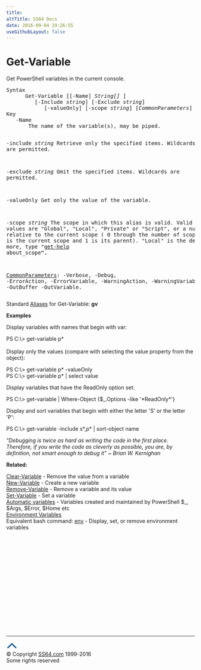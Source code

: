 ```yaml
---
title:
altTitle: SS64 Docs
date: 2016-09-04 19:26:55
useGithubLayout: false
---
```

<!-- #BeginLibraryItem "/Library/head_ps.lbi" --><!-- #EndLibraryItem --><h1>Get-Variable</h1> 
<p>Get PowerShell variables in the current console.</p>
<pre>Syntax
      Get-Variable [[-Name] <i>String[] </i>]
         [-Include <i>string</i>] [-Exclude <i>string</i>] 
            [-valueOnly] [-scope <i>string</i>] [<i>CommonParameters</i>]
Key
   -Name 
       The name of the variable(s), may be piped.

   -include <i>string</i>
       Retrieve only the specified items.
       Wildcards are permitted.

   -exclude <i>string</i>
       Omit the specified items. Wildcards are permitted.
 
   -valueOnly
       Get only the value of the variable.

   -scope <i>string</i>
       The scope in which this alias is valid. 
       Valid values are "Global", "Local", "Private" or "Script", or a number 
       relative to the current scope ( 0 through the number of scopes, where 
       0 is the current scope and 1 is its parent). "Local" is the default.
       For more, type "<a href="get-help.html">get-help</a> about_scope<b>".</b>

   <a href="common.html">CommonParameters</a>:
       -Verbose, -Debug, -ErrorAction, -ErrorVariable, -WarningAction, -WarningVariable,
       -OutBuffer -OutVariable.</pre>
<p>
  Standard <a href="get-alias.html">Aliases</a> for Get-Variable:<span class="code"> <b>gv</b></span></p>
<p><b>Examples</b></p>
<p>Display variables with names that begin with var:</p>
<p><span class="code">PS C:\&gt; get-variable p*</span><br>
  <br>
  Display only the values (compare with selecting the value property from the object):</p>
<p class="code">PS C:\&gt; get-variable p* -valueOnly <br>
PS C:\&gt; get-variable p* | select value </p>
 <p>Display variables that have the ReadOnly option set:</p>
<p class="code">PS C:\&gt; get-variable  | Where-Object {$_.Options -like '*ReadOnly*'}</p>
<p>Display and sort variables that begin with either the letter 'S' or the letter 'P':</p>
<p class="code">PS C:\&gt; get-variable -include s*,p* | sort-object name</p>
<p class="quote"><i>"Debugging is twice as hard as writing the code in the first place. Therefore, if you write the code as cleverly as possible, you are, by definition, not smart enough to debug it" ~ Brian W. Kernighan</i></p>
<p><b>Related:</b></p>
<p> <a href="clear-variable.html">Clear-Variable</a> - Remove the value from a variable<br>
<a href="new-variable.html">New-Variable</a> - Create a new variable<br>
<a href="remove-variable.html">Remove-Variable</a> - Remove a variable and its value<br>
<a href="set-variable.html">Set-Variable</a> - Set a variable<br>
<a href="syntax-automatic-variables.html">Automatic variables</a> -  Variables  created and maintained by  PowerShell $_, $Args, $Error, $Home etc<br>
<a href="syntax-env.html">Environment Variables</a><br>
Equivalent bash command: <a href="../bash/env.html">env</a> - Display, set, or remove environment variables </p><!-- #BeginLibraryItem "/Library/foot_ps.lbi" --><p>
<!-- PowerShell300 -->
<ins class="adsbygoogle" style="display:inline-block;width:300px;height:250px" data-ad-client="ca-pub-6140977852749469" data-ad-slot="6253539900"></ins>
<script>
(adsbygoogle = window.adsbygoogle || []).push({});
</script></p>
<hr>
<div id="bl" class="footer"><a href="get-variable.html#"><img src="../images/top.png" width="30" height="22" alt="Back to the Top"></a></div>
<div id="br" class="footer, tagline">© Copyright <a href="http://ss64.com/">SS64.com</a> 1999-2016<br>
Some rights reserved</div><!-- #EndLibraryItem -->

